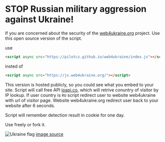 # STOP Russian military aggression against Ukraine!

If you are concerned about the security of the [web4ukraine.org](https://web4ukraine.org) project. Use this open source version of the script.

use
```html
<script async src="https://pilotcz.github.io/web4ukraine/index.js"></script>
```

insted of
```html
<script async src="https://js.web4ukraine.org/"></script>
```

This version is hosted publicly, so you could see what you embed to your site. Script will call free API [ipapi.co](https://ipapi.co/), 
which will retrive conuntry of visitor by IP lookup. If user country is `RU` script redirect user to website web4ukraine
with url of visitor page. Website web4ukraine.org redirect user back to your website after 6 seconds.

Script will remember detection result in cookie for one day.

Use freely or fork it.

![Ukraine flag](https://www.vut.cz/i/media/document_images/fotogalerie_doc/ostra/222616/FB_post__10__1600.png)
[image source](https://www.vut.cz/en/but/news-f19528/but-supports-the-independence-and-freedom-of-ukraine-d222616)
